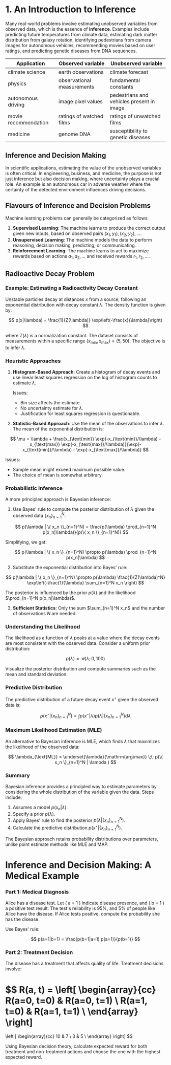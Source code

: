 
# 1. An Introduction to Inference

Many real-world problems involve estimating unobserved variables from observed data, which is the essence of **inference**. Examples include predicting future temperatures from climate data, estimating dark matter distribution from galaxy rotation, identifying pedestrians from camera images for autonomous vehicles, recommending movies based on user ratings, and predicting genetic diseases from DNA sequences.

| Application              | Observed variable                   | Unobserved variable                     |
|--------------------------|-------------------------------------|-----------------------------------------|
| climate science          | earth observations                  | climate forecast                        |
| physics                  | observational measurements          | fundamental constants                   |
| autonomous driving       | image pixel values                  | pedestrians and vehicles present in image|
| movie recommendation     | ratings of watched films            | ratings of unwatched films              |
| medicine                 | genome DNA                          | susceptibility to genetic diseases      |

## Inference and Decision Making

In scientific applications, estimating the value of the unobserved variables is often critical. In engineering, business, and medicine, the purpose is not just inference but also decision making, where uncertainty plays a crucial role. An example is an autonomous car in adverse weather where the certainty of the detected environment influences driving decisions.

## Flavours of Inference and Decision Problems

Machine learning problems can generally be categorized as follows:

1. **Supervised Learning**: The machine learns to produce the correct output given new inputs, based on observed pairs $(x_1, y_1), (x_2, y_2), \ldots$.
2. **Unsupervised Learning**: The machine models the data to perform reasoning, decision making, predicting, or communicating.
3. **Reinforcement Learning**: The machine learns to act to maximize rewards based on actions $a_1, a_2, \ldots$ and received rewards $r_1, r_2, \ldots$.

## Radioactive Decay Problem

### Example: Estimating a Radioactivity Decay Constant

Unstable particles decay at distances $x$ from a source, following an exponential distribution with decay constant $\lambda$. The density function is given by:

$$
p(x|\lambda) = \frac{1}{Z(\lambda)} \exp\left(-\frac{x}{\lambda}\right)
$$

where $Z(\lambda)$ is a normalization constant. The dataset consists of measurements within a specific range $(x_{\text{min}}, x_{\text{max}}) = (5, 50)$. The objective is to infer $\lambda$.

### Heuristic Approaches

1. **Histogram-Based Approach**: Create a histogram of decay events and use linear least squares regression on the log of histogram counts to estimate $\lambda$.
   
   Issues:
   - Bin size affects the estimate.
   - No uncertainty estimate for $\lambda$.
   - Justification for least squares regression is questionable.

2. **Statistic-Based Approach**: Use the mean of the observations to infer $\lambda$. The mean of the exponential distribution is:

$$
\mu = \lambda + \frac{x_{\text{min}} \exp(-x_{\text{min}}/\lambda) - x_{\text{max}} \exp(-x_{\text{max}}/\lambda)}{\exp(-x_{\text{min}}/\lambda) - \exp(-x_{\text{max}}/\lambda)}
$$

   Issues:
   - Sample mean might exceed maximum possible value.
   - The choice of mean is somewhat arbitrary.

### Probabilistic Inference

A more principled approach is Bayesian inference:

1. Use Bayes' rule to compute the posterior distribution of $\lambda$ given the observed data $\{ x_n \}_{n=1}^N$:

$$
p(\lambda | \{ x_n \}_{n=1}^N) = \frac{p(\lambda) \prod_{n=1}^N p(x_n|\lambda)}{p(\{ x_n \}_{n=1}^N)}
$$

   Simplifying, we get:

$$
p(\lambda | \{ x_n \}_{n=1}^N) \propto p(\lambda) \prod_{n=1}^N p(x_n|\lambda)
$$

2. Substitute the exponential distribution into Bayes' rule:

$$
p(\lambda | \{ x_n \}_{n=1}^N) \propto p(\lambda) \frac{1}{Z(\lambda)^N} \exp\left(-\frac{1}{\lambda} \sum_{n=1}^N x_n \right)
$$

   The posterior is influenced by the prior $p(\lambda)$ and the likelihood $\prod_{n=1}^N p(x_n|\lambda)$.

3. **Sufficient Statistics**: Only the sum $\sum_{n=1}^N x_n$ and the number of observations $N$ are needed.

### Understanding the Likelihood

The likelihood as a function of $\lambda$ peaks at a value where the decay events are most consistent with the observed data. Consider a uniform prior distribution:

$$
p(\lambda) = \mathcal{U}(\lambda; 0, 100)
$$

Visualize the posterior distribution and compute summaries such as the mean and standard deviation.

### Predictive Distribution

The predictive distribution of a future decay event $x^\star$ given the observed data is:

$$
p(x^\star \lvert \{ x_n \}_{n=1}^N) = \int p(x^\star \lvert  \lambda) p(\lambda | \{ x_n \}_{n=1}^N) \text{d} \lambda
$$

### Maximum Likelihood Estimation (MLE)

An alternative to Bayesian inference is MLE, which finds $\lambda$ that maximizes the likelihood of the observed data:

$$
\lambda_{\text{ML}} = \underset{\lambda}{\mathrm{arg\max}} \;\; p(\{ x_n \}_{n=1}^N | \lambda )
$$

### Summary

Bayesian inference provides a principled way to estimate parameters by considering the whole distribution of the variable given the data. Steps include:

1. Assumes a model $p(x_n|\lambda)$.
2. Specify a prior $p(\lambda)$.
3. Apply Bayes' rule to find the posterior $p(\lambda|\{x_n\}_{n=1}^N)$.
4. Calculate the predictive distribution $p(x^\star |\{x_{n}\}_{n=1}^N)$.

The Bayesian approach retains probability distributions over parameters, unlike point estimate methods like MLE and MAP.

# Inference and Decision Making: A Medical Example

### Part 1: Medical Diagnosis

Alice has a disease test. Let \( a = 1 \) indicate disease presence, and \( b = 1 \) a positive test result. The test's reliability is 95%, and 5% of people like Alice have the disease. If Alice tests positive, compute the probability she has the disease.

Use Bayes' rule:

$$
p(a=1|b=1) = \frac{p(b=1|a=1) p(a=1)}{p(b=1)}
$$

### Part 2: Treatment Decision

The disease has a treatment that affects quality of life. Treatment decisions involve:

$$
R(a, t) = \left[ 
\begin{array}{cc}
R(a=0, t=0) & R(a=0, t=1) \\
R(a=1, t=0) & R(a=1, t=1) \\
\end{array}
\right] 
= 
\left [ \begin{array}{cc}
10 & 7 \\
3 & 5 \\
\end{array}
\right]
$$

Using Bayesian decision theory, calculate expected reward for both treatment and non-treatment actions and choose the one with the highest expected reward.
